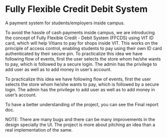 # Fully Flexible Credit Debit System
 A payment system for students/employers inside campus.

To avoid the hassle of cash payments inside campus, we are introducing the concept of Fully Flexible Credit - Debit System (FFCDS) using VIT ID card, which will help Vitians to pay for shops inside VIT. This works on the principle of access control, enabling students to pay using their own ID card authenticated by their secure pin.
To practicalize this idea we have following flow of events, first the user selects the store whom he/she wants to pay, which is followed by a secure login. The admin has the privilege to add user as well as to add money in user’s account. 

To practicalize this idea we have following flow of events, first the user selects the store whom he/she wants to pay, which is followed by a secure login. The admin has the privilege to add user as well as to add money in user’s account. 

To have a better understanding of the project, you can see the Final report doc.


NOTE: There are many bugs and there can be many improvements in the design specially the UI. The project is more about pitching an idea than a real implementation of the same.